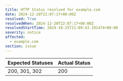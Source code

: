 ```yaml
---
title: HTTP Status resolved for example.com
date: 2024-12-20T22:07:17+00:00Z
resolved: True
resolvedWhen: 2024-12-20T22:07:17+00:00Z
resolvedStartTime: 2024-10-25T21:09:43.191474+00:00
severity: notice
affected:
  - example.com
section: issue
---
```


| Expected Statuses | Actual Status  |
|-------------------|----------------|
| 200, 301, 302 | 200 |
